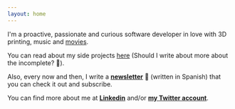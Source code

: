 ```yaml
---
layout: home
---
```


I'm a proactive, passionate and curious software developer in love with 3D printing, music and [movies](https://letterboxd.com/mavilam/).

You can read about my side projects [here](/sideprojects/) (Should I write about more about the incomplete? 🤔).

Also, every now and then, I write a <b>[newsletter](/newsletter/)</b> 📨 (written in Spanish) that you can check it out and subscribe.

You can find more about me at <span style=" font-weight: bold">[Linkedin](https://www.linkedin.com/in/mavilam/)</span> and/or <span style=" font-weight: bold">[my Twitter account](https://twitter.com/avilamonroy)</span>.
